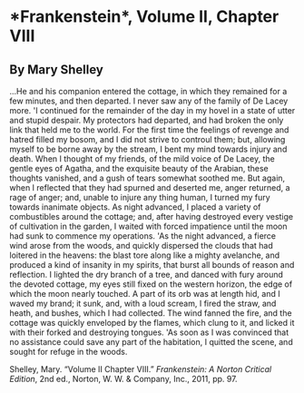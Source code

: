 <h1>*Frankenstein*, Volume II, Chapter VIII</h1>
<h2>By Mary Shelley</h2>

...He and his companion entered the cottage, in which they remained for a few minutes, and then departed. I never saw any of the family of De Lacey more.
'I continued for the remainder of the day in my hovel in a state of utter and stupid despair. My protectors had departed, and had broken the only link that held me to the world. For the first time the feelings of revenge and hatred filled my bosom, and I did not strive to controul them; but, allowing myself to be borne away by the stream, I bent my mind towards injury and death. When I thought of my friends, of the mild voice of De Lacey, the gentle eyes of Agatha, and the exquisite beauty of the Arabian, these thoughts vanished, and a gush of tears somewhat soothed me. But again, when I reflected that they had spurned and deserted me, anger returned, a rage of anger; and, unable to injure any thing human, I turned my fury towards inanimate objects. As night advanced, I placed a variety of combustibles around the cottage; and, after having destroyed every vestige of cultivation in the garden, I waited with forced impatience until the moon had sunk to commence my operations.
'As the night advanced, a fierce wind arose from the woods, and quickly dispersed the clouds that had loitered in the heavens: the blast tore along like a mighty avelanche, and produced a kind of insanity in my spirits, that burst all bounds of reason and reflection. I lighted the dry branch of a tree, and danced with fury around the devoted cottage, my eyes still fixed on the western horizon, the edge of which the moon nearly touched. A part of its orb was at length hid, and I waved my brand; it sunk, and, with a loud scream, I fired the straw, and heath, and bushes, which I had collected. The wind fanned the fire, and the cottage was quickly enveloped by the flames, which clung to it, and licked it with their forked and destroying tongues.
'As soon as I was convinced that no assistance could save any part of the habitation, I quitted the scene, and sought for refuge in the woods.

Shelley, Mary. “Volume II Chapter VIII.” *Frankenstein: A Norton Critical Edition*, 2nd ed., Norton, W. W. &amp; Company, Inc., 2011, pp. 97. 
